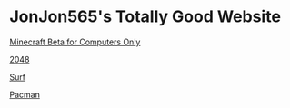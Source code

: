 # JonJon565's Totally Good Website
[Minecraft Beta for Computers Only](https://jonjon565.github.io/Beta/) 

[2048](https://jonjon565.github.io/2048/)

[Surf](https://jonjon565.github.io/Surf/)

[Pacman](https://jonjon565.github.io/Pacman/)
